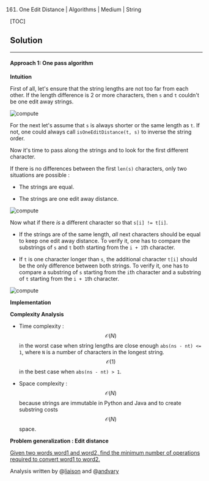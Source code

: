 161. One Edit Distance | Algorithms | Medium | String

[TOC]

## Solution

---

#### Approach 1: One pass algorithm

**Intuition**

First of all, let's ensure that the string lengths are not too far from each 
other. If the length difference is 2 or more characters, then `s` and `t` couldn't be 
one edit away strings.

![compute](../Figures/161/one_away.png)

For the next let's assume that `s` is always shorter or the same length as `t`.
If not, one could always call `isOneEditDistance(t, s)` to inverse the string order.

Now it's time to pass along the strings and to look for the first different character.

If there is no differences between the first `len(s)` characters, 
only two situations are possible :

- The strings are equal.

- The strings are one edit away distance.

![compute](../Figures/161/161_pic2.png)

Now what if there _is_ a different character so that `s[i] != t[i]`. 

- If the strings are of the same length, _all_ next 
characters should be equal to keep one edit away distance. To verify it,
one has to compare the substrings of `s` and `t` 
both starting from the `i + 1`th character. 

- If `t` is one character longer than `s`, 
the additional character `t[i]` should be the only difference
between both strings. To verify it, one has to compare
a substring of `s` starting from the `i`th character and 
a substring of `t` starting from the `i + 1`th character.

![compute](../Figures/161/161_pic3.png)

**Implementation**



**Complexity Analysis**

* Time complexity : $$\mathcal{O}(N)$$ in the worst case when
string lengths are close enough `abs(ns - nt) <= 1`, 
where `N` is a number of characters in the longest string. 
$$\mathcal{O}(1)$$ in the best case when `abs(ns - nt) > 1`.
 
* Space complexity : $$\mathcal{O}(N)$$ because strings are immutable
in Python and Java and to create substring costs $$\mathcal{O}(N)$$ space. 

**Problem generalization : Edit distance**

[Given two words word1 and word2, find the minimum number of operations required to convert word1 to word2.](https://leetcode.com/articles/edit-distance/)


Analysis written by @[liaison](https://leetcode.com/liaison/)
and @[andvary](https://leetcode.com/andvary/)
